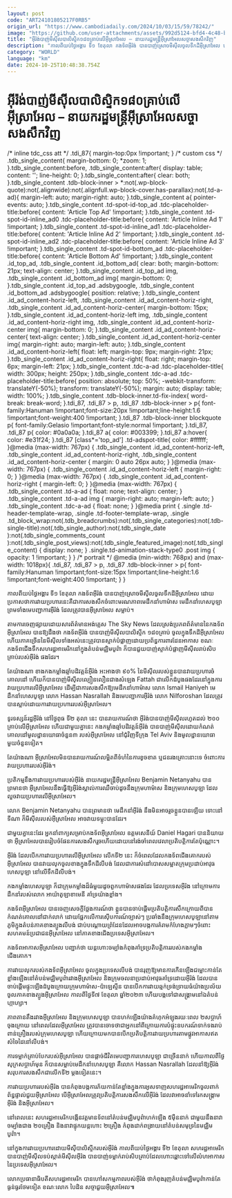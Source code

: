 ```yaml
---
layout: post
code: "ART24101805217F0RB5"
origin_url: "https://www.cambodiadaily.com/2024/10/03/15/59/78242/"
image: "https://github.com/user-attachments/assets/992d5124-bfd4-4c48-be7b-fc94c440f552"
title: "អ៊ីរ៉ង់​បាញ់​មីស៊ីល​បាលិស្ទិក​១៨០​គ្រាប់​លើ​អ៊ីស្រាអែល – នាយករដ្ឋមន្ត្រី​អ៊ីស្រាអែល​សច្ចា​សងសឹក​វិញ"
description: "កាលពី​យប់​ថ្ងៃ​អង្គារ ទី​១ ខែ​តុលា កងទ័ព​អ៊ីរ៉ង់ បាន​បាញ់​ស្រោច​មីស៊ីល​ចូល​ទឹកដី​អ៊ីស្រាអែល ដោយ​ប្រកាស​ថា​ការ​វាយប្រហារ​នេះ​គឺជា​ការ​សងសឹក​ចំពោះ​មរណភាព​មេដឹកនាំ​ហាម៉ាស មេដឹកនាំ​ហេសបូឡា ព្រមទាំង​មេបញ្ជាការ​អ៊ីរ៉ង់ ដែល​ត្រូវ​បាន​អ៊ីស្រាអែល សម្លាប់។"
category: "WORLD"
language: "km"
date: 2024-10-25T10:48:38.754Z
---
```


# អ៊ីរ៉ង់​បាញ់​មីស៊ីល​បាលិស្ទិក​១៨០​គ្រាប់​លើ​អ៊ីស្រាអែល – នាយករដ្ឋមន្ត្រី​អ៊ីស្រាអែល​សច្ចា​សងសឹក​វិញ

/\* inline tdc\_css att \*/ .tdi\_87{ margin-top:0px !important; } /\* custom css \*/ .tdb\_single\_content{ margin-bottom: 0; \*zoom: 1; }.tdb\_single\_content:before, .tdb\_single\_content:after{ display: table; content: ''; line-height: 0; }.tdb\_single\_content:after{ clear: both; }.tdb\_single\_content .tdb-block-inner > \*:not(.wp-block-quote):not(.alignwide):not(.alignfull.wp-block-cover.has-parallax):not(.td-a-ad){ margin-left: auto; margin-right: auto; }.tdb\_single\_content a{ pointer-events: auto; }.tdb\_single\_content .td-spot-id-top\_ad .tdc-placeholder-title:before{ content: 'Article Top Ad' !important; }.tdb\_single\_content .td-spot-id-inline\_ad0 .tdc-placeholder-title:before{ content: 'Article Inline Ad 1' !important; }.tdb\_single\_content .td-spot-id-inline\_ad1 .tdc-placeholder-title:before{ content: 'Article Inline Ad 2' !important; }.tdb\_single\_content .td-spot-id-inline\_ad2 .tdc-placeholder-title:before{ content: 'Article Inline Ad 3' !important; }.tdb\_single\_content .td-spot-id-bottom\_ad .tdc-placeholder-title:before{ content: 'Article Bottom Ad' !important; }.tdb\_single\_content .id\_top\_ad, .tdb\_single\_content .id\_bottom\_ad{ clear: both; margin-bottom: 21px; text-align: center; }.tdb\_single\_content .id\_top\_ad img, .tdb\_single\_content .id\_bottom\_ad img{ margin-bottom: 0; }.tdb\_single\_content .id\_top\_ad .adsbygoogle, .tdb\_single\_content .id\_bottom\_ad .adsbygoogle{ position: relative; }.tdb\_single\_content .id\_ad\_content-horiz-left, .tdb\_single\_content .id\_ad\_content-horiz-right, .tdb\_single\_content .id\_ad\_content-horiz-center{ margin-bottom: 15px; }.tdb\_single\_content .id\_ad\_content-horiz-left img, .tdb\_single\_content .id\_ad\_content-horiz-right img, .tdb\_single\_content .id\_ad\_content-horiz-center img{ margin-bottom: 0; }.tdb\_single\_content .id\_ad\_content-horiz-center{ text-align: center; }.tdb\_single\_content .id\_ad\_content-horiz-center img{ margin-right: auto; margin-left: auto; }.tdb\_single\_content .id\_ad\_content-horiz-left{ float: left; margin-top: 9px; margin-right: 21px; }.tdb\_single\_content .id\_ad\_content-horiz-right{ float: right; margin-top: 6px; margin-left: 21px; }.tdb\_single\_content .tdc-a-ad .tdc-placeholder-title{ width: 300px; height: 250px; }.tdb\_single\_content .tdc-a-ad .tdc-placeholder-title:before{ position: absolute; top: 50%; -webkit-transform: translateY(-50%); transform: translateY(-50%); margin: auto; display: table; width: 100%; }.tdb\_single\_content .tdb-block-inner.td-fix-index{ word-break: break-word; }.tdi\_87, .tdi\_87 > p, .tdi\_87 .tdb-block-inner > p{ font-family:Hanuman !important;font-size:20px !important;line-height:1.6 !important;font-weight:400 !important; }.tdi\_87 .tdb-block-inner blockquote p{ font-family:Gelasio !important;font-style:normal !important; }.tdi\_87, .tdi\_87 p{ color: #0a0a0a; }.tdi\_87 a{ color: #003399; }.tdi\_87 a:hover{ color: #e31f24; }.tdi\_87 \[class\*='top\_ad'\] .td-adspot-title{ color: #ffffff; }@media (max-width: 767px) { .tdb\_single\_content .id\_ad\_content-horiz-left, .tdb\_single\_content .id\_ad\_content-horiz-right, .tdb\_single\_content .id\_ad\_content-horiz-center { margin: 0 auto 26px auto; } }@media (max-width: 767px) { .tdb\_single\_content .id\_ad\_content-horiz-left { margin-right: 0; } }@media (max-width: 767px) { .tdb\_single\_content .id\_ad\_content-horiz-right { margin-left: 0; } }@media (max-width: 767px) { .tdb\_single\_content .td-a-ad { float: none; text-align: center; } .tdb\_single\_content .td-a-ad img { margin-right: auto; margin-left: auto; } .tdb\_single\_content .tdc-a-ad { float: none; } }@media print { .single .td-header-template-wrap, .single .td-footer-template-wrap, .single .td\_block\_wrap:not(.tdb\_breadcrumbs):not(.tdb\_single\_categories):not(.tdb-single-title):not(.tdb\_single\_author):not(.tdb\_single\_date ):not(.tdb\_single\_comments\_count ):not(.tdb\_single\_post\_views):not(.tdb\_single\_featured\_image):not(.tdb\_single\_content) { display: none; } .single.td-animation-stack-type0 .post img { opacity: 1 !important; } } /\* portrait \*/ @media (min-width: 768px) and (max-width: 1018px){ .tdi\_87, .tdi\_87 > p, .tdi\_87 .tdb-block-inner > p{ font-family:Hanuman !important;font-size:15px !important;line-height:1.6 !important;font-weight:400 !important; } }

កាលពី​យប់​ថ្ងៃ​អង្គារ ទី​១ ខែ​តុលា កងទ័ព​អ៊ីរ៉ង់ បាន​បាញ់​ស្រោច​មីស៊ីល​ចូល​ទឹកដី​អ៊ីស្រាអែល ដោយ​ប្រកាស​ថា​ការ​វាយប្រហារ​នេះ​គឺជា​ការ​សងសឹក​ចំពោះ​មរណភាព​មេដឹកនាំ​ហាម៉ាស មេដឹកនាំ​ហេសបូឡា ព្រមទាំង​មេបញ្ជាការ​អ៊ីរ៉ង់ ដែល​ត្រូវ​បាន​អ៊ីស្រាអែល សម្លាប់។

តាម​ការ​ចេញ​ផ្សាយ​ដោយ​សារព័ត៌មាន​អង់គ្លេស The Sky News ដែល​ស្រង់​ប្រភព​ព័ត៌មាន​នៃ​កងទ័ព​អ៊ីស្រាអែល បាន​ឱ្យ​ដឹង​ថា កងទ័ព​អ៊ីរ៉ង់ បាន​បាញ់​មីស៊ីល​បាលិស្ទីក ១៨០​គ្រាប់ ចូល​ក្នុង​ទឹកដី​អ៊ីស្រាអែល ហើយ​ភាគច្រើន​នៃ​មីស៊ីល​ទាំងអស់​នេះ​ត្រូវ​បាន​ស្ទាក់​បំផ្លាញ​ដោយ​ប្រព័ន្ធ​ការពារ​ដែនអាកាស ខណៈ​កងទ័ព​ជើងទឹក​សហរដ្ឋ​អាមេរិក​នៅ​ក្នុង​តំបន់​មជ្ឈិមបូព៌ា ក៏​បាន​ជួយ​បាញ់​ស្ទាក់​បំផ្លាញ​មីស៊ីល​រាប់​សិប​គ្រាប់​របស់​អ៊ីរ៉ង់ ផង​ដែរ។

តែ​យ៉ាងណា ខាង​កងកម្លាំង​ឆ្មាំ​បដិវត្តន៍​អ៊ីរ៉ង់ អះអាង​ថា ៩០% នៃ​មីស៊ីល​របស់​ខ្លួន​បាន​វាយប្រហារ​ចំ​គោលដៅ ហើយ​ក៏​បាន​បាញ់​មីស៊ីល​ល្បឿន​លឿន​ជាង​សំឡេង Fattah ជា​លើកដំបូង​ផង​ដែរ​នៅ​ក្នុង​ការ​វាយប្រហារ​លើ​អ៊ីស្រាអែល ដើម្បី​ជា​ការ​សងសឹក​ឱ្យ​មេដឹកនាំ​ហាម៉ាស លោក Ismail Haniyeh មេដឹកនាំ​ហេសបូឡា លោក Hassan Nasrallah និង​មេបញ្ជាការ​អ៊ីរ៉ង់ លោក Nilforoshan ដែល​ត្រូវ​បាន​ស្លាប់​ដោយ​ការ​វាយប្រហារ​របស់​អ៊ីស្រាអែល។

ទូរទស្សន៍​រដ្ឋ​អ៊ីរ៉ង់ នៅ​ថ្ងៃ​ពុធ ទី​២ តុលា នេះ បាន​រាយការណ៍​ថា អ៊ីរ៉ង់​បាន​បាញ់​មីស៊ីល​រហូត​ដល់ ២០០​គ្រាប់​លើ​អ៊ីស្រាអែល ហើយ​ជាមួយ​គ្នា​នេះ កងកម្លាំង​ឆ្មាំ​បដិវត្តន៍​អ៊ីរ៉ង់ បាន​បាញ់​មីស៊ីល​ដោយ​កំណត់​គោលដៅ​មូលដ្ឋាន​យោធា​ចំនួន​៣ របស់​អ៊ីស្រាអែល នៅ​ជុំវិញ​ទីក្រុង Tel Aviv និង​មូលដ្ឋាន​យោធា​មួយ​ចំនួន​ទៀត។

តែ​យ៉ាងណា អ៊ីស្រាអែល​មិន​បាន​រាយការណ៍​លម្អិត​ពី​ទំហំ​នៃ​ការ​ខូចខាត ឬ​ជនរងគ្រោះ​នោះ​ទេ ចំពោះ​ការ​វាយប្រហារ​របស់​អ៊ីរ៉ង់។

ប្រតិកម្ម​នឹង​ការ​វាយប្រហារ​របស់​អ៊ីរ៉ង់ នាយករដ្ឋមន្ត្រី​អ៊ីស្រាអែល Benjamin Netanyahu បាន​ព្រមាន​ថា អ៊ីស្រាអែល​នឹង​ធ្វើ​ឱ្យ​អ៊ីរ៉ង់​ស្គាល់​ការ​ឈឺចាប់​ដូច​នឹង​ក្រុម​ហាម៉ាស និង​ក្រុម​ហេសបូឡា ដែល​លួច​វាយប្រហារ​លើ​អ៊ីស្រាអែល។

លោក Benjamin Netanyahu បាន​ព្រមាន​ថា មេដឹកនាំ​អ៊ីរ៉ង់ នឹង​មិន​អាច​រួច​ខ្លួន​បាន​ឡើយ ទោះ​នៅ​ទីណា ក៏​មីស៊ីល​របស់​អ៊ីស្រាអែល អាច​វាយ​ទម្លុះ​បាន​ដែរ។

ជាមួយ​គ្នា​នេះ​ដែរ អ្នក​នាំពាក្យ​សម្រាប់​កងទ័ព​អ៊ីស្រាអែល ឧត្ដមសេនីយ៍ Daniel Hagari បាន​និយាយ​ថា អ៊ីស្រាអែល​បាន​រៀបចំ​ផែនការ​សងសឹក​រួច​ហើយ​ដោយ​នៅ​រង់ចាំ​ពេលវេលា​ប្រតិបត្តិការ​តែប៉ុណ្ណោះ។

អ៊ីរ៉ង់ ដែល​បើក​ការ​វាយប្រហារ​លើ​អ៊ីស្រាអែល លើក​ទី​២ នេះ ក៏​ចំ​ពេល​ដែល​កងទ័ព​ជើងគោក​របស់​អ៊ីស្រាអែល បាន​វាយលុក​ចូល​ខាង​ក្នុង​ទឹកដី​លីបង់ ដែល​ជា​ការ​សំដៅ​បោស​សម្អាត​ក្រុម​ប្រដាប់​អាវុធ​ហេសបូឡា នៅ​លើ​ទឹកដី​លីបង់។

កងកម្លាំង​ហេសបូឡា ក៏​ជា​ក្រុម​កម្លាំង​ដ៏​ធំ​មួយ​ដូច​ពួក​ហាម៉ាស​ផង​ដែរ ដែល​ប្រទេស​អ៊ីរ៉ង នៅ​ក្រោម​ការ​ដឹកនាំ​របស់​លោក អាយ៉ាតូឡាខាមេនី គាំទ្រ​យ៉ាង​ខ្លាំង។

កងទ័ព​អ៊ីស្រាអែល បាន​ចេញ​សេចក្តី​ថ្លែងការណ៍​ថា ខ្លួន​បាន​ចាប់ផ្តើម​ប្រតិបត្តិការ​សឹក​ក្រោយពី​បាន​កំណត់​គោលដៅ​ជាក់លាក់ ដោយ​ផ្អែកលើ​ការ​ស៊ើបការណ៍​ច្បាស់ៗ ប្រឆាំង​នឹង​ក្រុម​ហេសបូឡា​នៅ​តាម​ភូមិ​ក្នុង​តំបន់​ភាគ​ខាងត្បូង​លីបង់ ជាប់​បណ្តោយ​ព្រំដែន​ដែល​អាច​បង្ក​ការ​គំរាមកំហែង​ភ្លាមៗ​ចំពោះ​សហគមន៍​ប្រជាជន​អ៊ីស្រាអែល នៅ​ភាគ​ខាងជើង​ប្រទេស​អ៊ីស្រាអែល។

កងទ័ព​អាកាស​អ៊ីស្រាអែល បញ្ជាក់​ថា យន្តហោះ​ចម្បាំង​កំពុង​គាំទ្រ​ប្រតិបត្តិការ​របស់​កងកម្លាំង​ជើងគោក។

ការ​វាយលុក​របស់​កងទ័ព​អ៊ីស្រាអែល ចូល​ក្នុង​ប្រទេស​លីបង់ បាន​រុញ​ឱ្យ​មាន​ការ​កើន​ឡើង​ជម្លោះ​កាន់តែ​ខ្លាំង​ឡើង​នៅ​តំបន់​មជ្ឈិមបូព៌ា​រវាង​អ៊ីស្រាអែល និង​ក្រុម​ចលនា​ប្រដាប់​អាវុធ​គាំទ្រ​ដោយ​អ៊ីរ៉ង់ ដែល​បាន​ចាប់ផ្តើម​ផ្ទុះ​ឡើង​ដំបូង​ក្រោយ​ក្រុម​ហាម៉ាស-ប៉ាឡេស្ទីន បាន​បើក​ការ​វាយឆ្មក់​ទ្រង់ទ្រាយ​ធំ​យ៉ាង​ប្រល័យ​ចូល​ភាគ​ខាងត្បូង​អ៊ីស្រាអែល កាលពី​ថ្ងៃទី​៧ ខែ​តុលា ឆ្នាំ​២០២៣ ហើយ​បង្ក​ទៅ​ជា​សង្គ្រាម​នៅ​ឯ​តំបន់​ហ្កាហ្សា។

ភាព​តានតឹង​រវាង​អ៊ីស្រាអែល និង​ក្រុម​ហេសបូឡា បាន​ហក់​ឡើង​យ៉ាង​គំហុក​អំឡុង​រយៈពេល ២​សប្តាហ៍​ចុងក្រោយ នៅ​ពេល​ដែល​អ៊ីស្រាអែល ត្រូវ​បាន​ចោទ​ថា​ជា​អ្នក​នៅ​ពីក្រោយ​ការ​បំផ្ទុះ​ឧបករណ៍​ទាក់ទង​រាប់​ពាន់​គ្រឿង​របស់​ក្រុម​ហេសបូឡា ហើយ​ក្រោយ​មក​បាន​បើក​ប្រតិបត្តិការ​វាយប្រហារ​តាម​ផ្លូវ​អាកាស​ឥត​សំចៃ​ដៃ​នៅ​លីបង់។

ការ​ទម្លាក់​គ្រាប់បែក​របស់​អ៊ីស្រាអែល បាន​ផ្ដាច់​ជីវិត​មេបញ្ជាការ​ហេសបូឡា ជាច្រើន​នាក់ ហើយ​កាលពី​ថ្ងៃ​សុក្រ​សប្តាហ៍​មុន ក៏​បាន​សម្លាប់​មេដឹកនាំ​ហេសបូឡា គឺ​លោក Hassan Nasrallah ដែល​នាំ​ឱ្យ​អ៊ីរ៉ង់ សរុប​ការ​សងសឹក​ជា​លើក​ទី​២ ម្ដង​ទៀត​នេះ។

ការ​វាយប្រហារ​របស់​អ៊ីរ៉ង បាន​កំពុង​បង្ក​ការ​ភ័យ​កាន់តែ​ខ្លាំង​ក្នុង​ការ​អូសទាញ​សហរដ្ឋ​អាមេរិក​ចូល​ពាក់ព័ន្ធ​ផ្ទាល់​ជួយ​អ៊ីស្រាអែល បើ​អ៊ីស្រាអែល​ត្រូវ​ប្រតិបត្តិការ​សងសឹក​លើ​អ៊ីរ៉ង់ ដែល​វា​អាច​នាំ​ទៅ​រក​សង្គ្រាម​អ៊ីរ៉ង់ និង​អ៊ីស្រាអែល។

នៅ​ពេលនេះ សហរដ្ឋ​អាមេរិក​បង្កើន​វត្តមាន​ទ័ព​នៅ​តំបន់​មជ្ឈិមបូព៌ា​ហក់​ឡើង ៥​ម៉ឺន​នាក់ ជាមួយ​នឹង​នាវាចម្បាំង​ជាង ២០​គ្រឿង និង​នាវា​ផ្ទុក​យន្តហោះ ២​គ្រឿង កំពុង​ដាក់​ពង្រាយ​នៅ​តំបន់​សមុទ្រ​នៃ​មជ្ឈិមបូព៌ា។

នៅ​ក្នុង​ការ​វាយប្រហារ​ដោយ​មីស៊ី​បាលិស្ទីក​របស់​អ៊ីរ៉ង់ កាលពី​យប់​ថ្ងៃ​អង្គារ ទី​២ ខែ​តុលា សហរដ្ឋ​អាមេរិក​បាន​បាញ់​មីស៊ីល​ទប់ស្កាត់​មីស៊ីល​អ៊ីរ៉ង បាន​បាញ់​ទម្លាក់​រាប់​សិប​គ្រាប់​ដែល​ហោះ​ឆ្ពោះ​ទៅ​លើ​លំហ​អាកាស​នៃ​ប្រទេស​អ៊ីស្រាអែល។

លោក​ប្រធានាធិបតី​សហរដ្ឋ​អាមេរិក បាន​ហៅ​សកម្មភាព​របស់​អ៊ីរ៉ង់ ថា​កំពុង​រុញ​តំបន់​មជ្ឈិមបូព៌ា​កាន់តែ​ធ្ងន់ធ្ងរ​ថែម​ទៀត ខណៈ​លោក បៃដិន សច្ចា​ជួយ​អ៊ីស្រាអែល៕